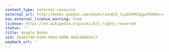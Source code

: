 ```yaml
---
content_type: external-resource
external_url: http://books.google.com/books?id=BJG_CuyDSFMC&pg=PA99#v=onepage
has_external_license_warning: true
license: https://en.wikipedia.org/wiki/All_rights_reserved
status: ''
title: Google Books
uid: 2bad3740-6a99-49ed-b008-46dcdda02e17
wayback_url: ''
---
```


